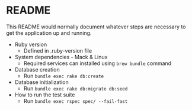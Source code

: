# README

This README would normally document whatever steps are necessary to get the
application up and running.

* Ruby version
  - Defined in .ruby-version file
* System dependencies - Mack & Linux
  - Required services can installed using `brew bundle` command
* Database creation
  - Run `bundle exec rake db:create`
* Database initialization
  - Run `bundle exec rake db:migrate db:seed`
* How to run the test suite
  - Run `bundle exec rspec spec/ --fail-fast`
